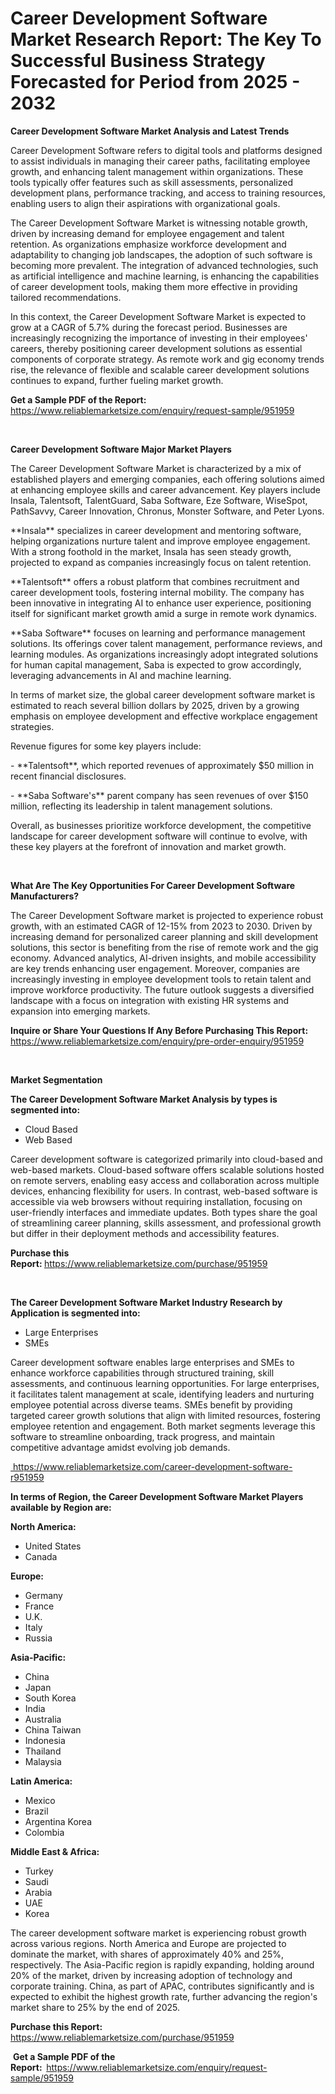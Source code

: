 <p><h1>Career Development Software Market Research Report: The Key To Successful Business Strategy Forecasted for Period from 2025 - 2032</h1></p><p><strong>Career Development Software Market Analysis and Latest Trends</strong></p>
<p><p>Career Development Software refers to digital tools and platforms designed to assist individuals in managing their career paths, facilitating employee growth, and enhancing talent management within organizations. These tools typically offer features such as skill assessments, personalized development plans, performance tracking, and access to training resources, enabling users to align their aspirations with organizational goals.</p><p>The Career Development Software Market is witnessing notable growth, driven by increasing demand for employee engagement and talent retention. As organizations emphasize workforce development and adaptability to changing job landscapes, the adoption of such software is becoming more prevalent. The integration of advanced technologies, such as artificial intelligence and machine learning, is enhancing the capabilities of career development tools, making them more effective in providing tailored recommendations.</p><p>In this context, the Career Development Software Market is expected to grow at a CAGR of 5.7% during the forecast period. Businesses are increasingly recognizing the importance of investing in their employees' careers, thereby positioning career development solutions as essential components of corporate strategy. As remote work and gig economy trends rise, the relevance of flexible and scalable career development solutions continues to expand, further fueling market growth.</p></p>
<p><strong>Get a Sample PDF of the Report:&nbsp;</strong> <a href="https://www.reliablemarketsize.com/enquiry/request-sample/951959?utm_campaign=2930&utm_medium=2&utm_source=Github&utm_content=ia&utm_term=17042025&utm_id=career-development-software">https://www.reliablemarketsize.com/enquiry/request-sample/951959</a></p>
<p>&nbsp;</p>
<p><strong>Career Development Software Major Market Players</strong></p>
<p><p>The Career Development Software Market is characterized by a mix of established players and emerging companies, each offering solutions aimed at enhancing employee skills and career advancement. Key players include Insala, Talentsoft, TalentGuard, Saba Software, Eze Software, WiseSpot, PathSavvy, Career Innovation, Chronus, Monster Software, and Peter Lyons.</p><p>**Insala** specializes in career development and mentoring software, helping organizations nurture talent and improve employee engagement. With a strong foothold in the market, Insala has seen steady growth, projected to expand as companies increasingly focus on talent retention.</p><p>**Talentsoft** offers a robust platform that combines recruitment and career development tools, fostering internal mobility. The company has been innovative in integrating AI to enhance user experience, positioning itself for significant market growth amid a surge in remote work dynamics.</p><p>**Saba Software** focuses on learning and performance management solutions. Its offerings cover talent management, performance reviews, and learning modules. As organizations increasingly adopt integrated solutions for human capital management, Saba is expected to grow accordingly, leveraging advancements in AI and machine learning.</p><p>In terms of market size, the global career development software market is estimated to reach several billion dollars by 2025, driven by a growing emphasis on employee development and effective workplace engagement strategies.</p><p>Revenue figures for some key players include:</p><p>- **Talentsoft**, which reported revenues of approximately $50 million in recent financial disclosures.</p><p>- **Saba Software's** parent company has seen revenues of over $150 million, reflecting its leadership in talent management solutions.</p><p>  </p><p>Overall, as businesses prioritize workforce development, the competitive landscape for career development software will continue to evolve, with these key players at the forefront of innovation and market growth.</p></p>
<p>&nbsp;</p>
<p><strong>What Are The Key Opportunities For Career Development Software Manufacturers?</strong></p>
<p><p>The Career Development Software market is projected to experience robust growth, with an estimated CAGR of 12-15% from 2023 to 2030. Driven by increasing demand for personalized career planning and skill development solutions, this sector is benefiting from the rise of remote work and the gig economy. Advanced analytics, AI-driven insights, and mobile accessibility are key trends enhancing user engagement. Moreover, companies are increasingly investing in employee development tools to retain talent and improve workforce productivity. The future outlook suggests a diversified landscape with a focus on integration with existing HR systems and expansion into emerging markets.</p></p>
<p><strong>Inquire or Share Your Questions If Any Before Purchasing This Report:</strong> <a href="https://www.reliablemarketsize.com/enquiry/pre-order-enquiry/951959?utm_campaign=2930&utm_medium=2&utm_source=Github&utm_content=ia&utm_term=17042025&utm_id=career-development-software">https://www.reliablemarketsize.com/enquiry/pre-order-enquiry/951959</a></p>
<p>&nbsp;</p>
<p><strong>Market Segmentation</strong></p>
<p><strong>The Career Development Software Market Analysis by types is segmented into:</strong></p>
<p><ul><li>Cloud Based</li><li>Web Based</li></ul></p>
<p><p>Career development software is categorized primarily into cloud-based and web-based markets. Cloud-based software offers scalable solutions hosted on remote servers, enabling easy access and collaboration across multiple devices, enhancing flexibility for users. In contrast, web-based software is accessible via web browsers without requiring installation, focusing on user-friendly interfaces and immediate updates. Both types share the goal of streamlining career planning, skills assessment, and professional growth but differ in their deployment methods and accessibility features.</p></p>
<p><strong>Purchase this Report:&nbsp;</strong><a href="https://www.reliablemarketsize.com/purchase/951959?utm_campaign=2930&utm_medium=2&utm_source=Github&utm_content=ia&utm_term=17042025&utm_id=career-development-software">https://www.reliablemarketsize.com/purchase/951959</a></p>
<p>&nbsp;</p>
<p><strong>The Career Development Software Market Industry Research by Application is segmented into:</strong></p>
<p><ul><li>Large Enterprises</li><li>SMEs</li></ul></p>
<p><p>Career development software enables large enterprises and SMEs to enhance workforce capabilities through structured training, skill assessments, and continuous learning opportunities. For large enterprises, it facilitates talent management at scale, identifying leaders and nurturing employee potential across diverse teams. SMEs benefit by providing targeted career growth solutions that align with limited resources, fostering employee retention and engagement. Both market segments leverage this software to streamline onboarding, track progress, and maintain competitive advantage amidst evolving job demands.</p></p>
<p><a href="https://www.reliablemarketsize.com/career-development-software-r951959?utm_campaign=2930&utm_medium=2&utm_source=Github&utm_content=ia&utm_term=17042025&utm_id=career-development-software">&nbsp;https://www.reliablemarketsize.com/career-development-software-r951959</a></p>
<p><strong>In terms of Region, the Career Development Software Market Players available by Region are:</strong></p>
<p>
    <p> <strong> North America: </strong>
        <ul>
            <li>United States</li>
            <li>Canada</li>
        </ul>
        </p> 
    <p> <strong> Europe: </strong>
        <ul>
            <li>Germany</li>
            <li>France</li>
            <li>U.K.</li>
            <li>Italy</li>
            <li>Russia</li>
        </ul>
        </p> 
    <p> <strong> Asia-Pacific: </strong>
        <ul>
            <li>China</li>
            <li>Japan</li>
            <li>South Korea</li>
            <li>India</li>
            <li>Australia</li>
            <li>China Taiwan</li>
            <li>Indonesia</li>
            <li>Thailand</li>
            <li>Malaysia</li>
        </ul>
        </p> 
    <p> <strong> Latin America: </strong>
        <ul>
            <li>Mexico</li>
            <li>Brazil</li>
            <li>Argentina Korea</li>
            <li>Colombia</li>
        </ul>
        </p> 
    <p> <strong> Middle East & Africa: </strong>
        <ul>
            <li>Turkey</li>
            <li>Saudi</li>
            <li>Arabia</li>
            <li>UAE</li>
            <li>Korea</li>
        </ul>
    </p>
    </p>
<p><p>The career development software market is experiencing robust growth across various regions. North America and Europe are projected to dominate the market, with shares of approximately 40% and 25%, respectively. The Asia-Pacific region is rapidly expanding, holding around 20% of the market, driven by increasing adoption of technology and corporate training. China, as part of APAC, contributes significantly and is expected to exhibit the highest growth rate, further advancing the region's market share to 25% by the end of 2025.</p></p>
<p><strong>Purchase this Report: </strong><a href="https://www.reliablemarketsize.com/purchase/951959?utm_campaign=2930&utm_medium=2&utm_source=Github&utm_content=ia&utm_term=17042025&utm_id=career-development-software">https://www.reliablemarketsize.com/purchase/951959</a></p>
<p>&nbsp;<strong>Get a Sample PDF of the Report:&nbsp;&nbsp;</strong><a href="https://www.reliablemarketsize.com/enquiry/request-sample/951959?utm_campaign=2930&utm_medium=2&utm_source=Github&utm_content=ia&utm_term=17042025&utm_id=career-development-software">https://www.reliablemarketsize.com/enquiry/request-sample/951959</a></p>
<p><strong></strong></p>
<p><p></p><p></p><p></p></p>